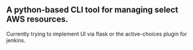 A python-based CLI tool for managing select AWS resources.
-------------------------------------------------------
Currently trying to implement UI via flask or the active-choices plugin for jenkins.
